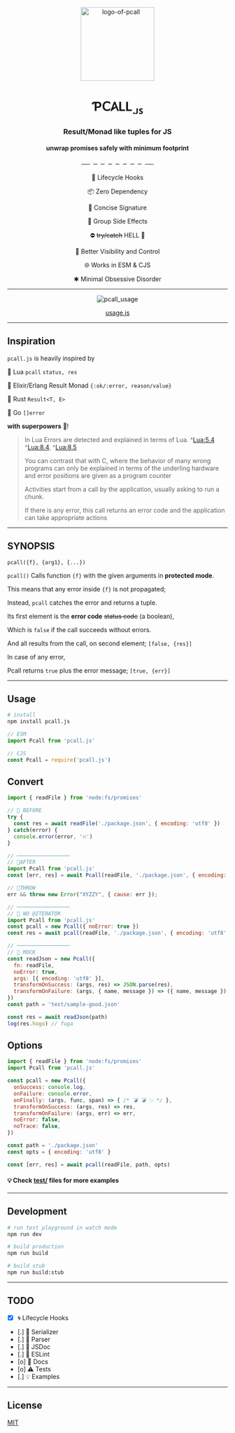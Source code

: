 <div align="center">
  <img alt="logo-of-pcall" src="https://raw.githubusercontent.com/metaory/pcall.js/master/.github/assets/icon.png" width="168px">
  <h1>Ƥ𝖢𐤠LL<sub>.ᴊꜱ</sub></h1>
  <h3>Result/Monad like tuples for JS</h3>
  <h4>unwrap promises safely with minimum footprint</h4>
    ── ╶╴╶╴╶╴╶╴╶╴╶╴╶╴ ──
  <br>
  <p>🧬 Lifecycle Hooks</p>
  <p>📦 Zero Dependency</p>
  <p>🎯 Concise Signature</p>
  <p>💠 Group Side Effects</p>
  <p>⛔ <s>try/catch</s> HELL 👹</p>
  <p>🌟 Better Visibility and Control</p>
  <p>🌐 Works in ESM & CJS</p>
  <p>✱ Minimal Obsessive Disorder</p>
</div>

---

<div align="center">
  <img alt="pcall_usage" src="https://raw.githubusercontent.com/metaory/pcall.js/master/.github/assets/usage.png">
  <p><a href="https://github.com/metaory/pcall.js/blob/master/.github/assets/usage.js">usage.js</a></p>
</div>

---

Inspiration
-----------
 `pcall.js` is heavily inspired by

🔹 Lua `pcall` `status, res`

🔹 Elixir/Erlang Result Monad `{:ok/:error, reason/value}`

🔹 Rust `Result<T, E>`

🔹 Go `[]error`

**with superpowers** 🦄!

> In Lua Errors are detected and explained in terms of Lua. ^[Lua:5.4](https://www.lua.org/manual/5.4/manual.html#pdf-pcall) ^[Lua:8.4](https://www.lua.org/pil/8.4.html), ^[Lua:8.5](https://www.lua.org/pil/8.5.html)
>
> You can contrast that with C, where the behavior of many wrong programs can only be explained
in terms of the underling hardware and error positions are given as a program counter
>
> Activities start from a call by the application, usually asking to run a chunk.
>
> If there is any error, this call returns an error code and the application can take appropriate actions

---

SYNOPSIS
--------
`pcall({f}, {arg1}, {...})`

`pcall()` Calls function `{f}` with the given arguments in **protected mode**.

This means that any error inside `{f}` is not propagated;

Instead, `pcall` catches the error and returns a tuple.

Its first element is the **error code** ~~status code~~ (a boolean),

Which is `false` if the call succeeds without errors.

And all results from the call, on second element; `[false, {res}]`

In case of any error,

Pcall returns `true`  plus the error message; `[true, {err}]`

---

Usage
-----
```sh
# install
npm install pcall.js
```
```js
// ESM
import Pcall from 'pcall.js'

// CJS
const Pcall = require('pcall.js')
```

Convert
-------
```js
import { readFile } from 'node:fs/promises'

// 🔻 BEFORE
try {
  const res = await readFile('./package.json', { encoding: 'utf8' })
} catch(error) {
  console.error(error, '🔥')
}

// ─────────────────
// 🔹AFTER
import Pcall from 'pcall.js'
const [err, res] = await Pcall(readFile, './package.json', { encoding: 'utf8' })

// 🔸THROW
err && throw new Error("XYZZY", { cause: err });

// ─────────────────
// 🔸 NO @ITERATOR
import Pcall from 'pcall.js'
const pcall = new Pcall({ noError: true })
const res = await pcall(readFile, './package.json', { encoding: 'utf8' })

// ─────────────────
// 🔸 MOCK
const readJson = new Pcall({
  fn: readFile,
  noError: true,
  args: [{ encoding: 'utf8' }],
  transformOnSuccess: (args, res) => JSON.parse(res),
  transformOnFailure: (args, { name, message }) => ({ name, message }),
})
const path = 'test/sample-good.json'

const res = await readJson(path)
log(res.hogo) // fuga
```

Options
-------
```js
import { readFile } from 'node:fs/promises'
import Pcall from 'pcall.js'

const pcall = new Pcall({
  onSuccess: console.log,
  onFailure: console.error,
  onFinally: (args, func, span) => { /* 💣 💣 💥 */ },
  transformOnSuccess: (args, res) => res,
  transformOnFailure: (args, err) => err,
  noError: false,
  noTrace: false,
})

const path = './package.json'
const opts = { encoding: 'utf8' }

const [err, res] = await pcall(readFile, path, opts)
```

#### 💡 Check [test/](test/) files for more examples

---

Development
-----------
```bash
# run test playground in watch mode
npm run dev

# build production
npm run build

# build stub
npm run build:stub
```

---

TODO
----
- [x] 🌀 Lifecycle Hooks
- [.] 🔌 Serializer
- [.] 🧬 Parser
- [.] 📜 JSDoc
- [.] 🔧 ESLint
- [o] 📖 Docs
- [o] ⚠️  Tests
- [.] 💡 Examples

---

License
-------
[MIT](LICENSE)
